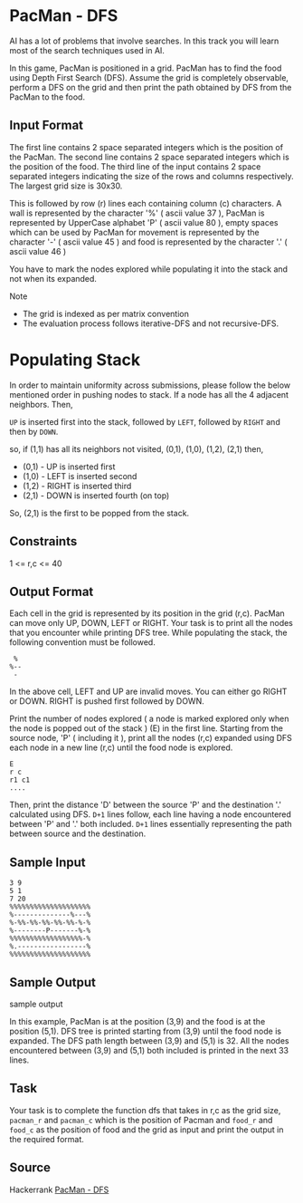 # PacMan - DFS 

AI has a lot of problems that involve searches. In this track you will learn most of the search techniques used in AI.

In this game, PacMan is positioned in a grid. PacMan has to find the food using Depth First Search (DFS). Assume the grid is completely observable, perform a DFS on the grid and then print the path obtained by DFS from the PacMan to the food.

## Input Format

The first line contains 2 space separated integers which is the position of the PacMan.
The second line contains 2 space separated integers which is the position of the food.
The third line of the input contains 2 space separated integers indicating the size of the rows and columns respectively. The largest grid size is 30x30.

This is followed by row (r) lines each containing column (c) characters. A wall is represented by the character '%' ( ascii value 37 ), PacMan is represented by UpperCase alphabet 'P' ( ascii value 80 ), empty spaces which can be used by PacMan for movement is represented by the character '-' ( ascii value 45 ) and food is represented by the character '.' ( ascii value 46 )

You have to mark the nodes explored while populating it into the stack and not when its expanded.

Note
+ The grid is indexed as per matrix convention
+ The evaluation process follows iterative-DFS and not recursive-DFS.

# Populating Stack

In order to maintain uniformity across submissions, please follow the below mentioned order in pushing nodes to stack. If a node has all the 4 adjacent neighbors. Then,

`UP` is inserted first into the stack, followed by `LEFT`, followed by `RIGHT` and then by `DOWN`.

so, if (1,1) has all its neighbors not visited, (0,1), (1,0), (1,2), (2,1) then,

- (0,1) - UP is inserted first
- (1,0) - LEFT is inserted second
- (1,2) - RIGHT is inserted third
- (2,1) - DOWN is inserted fourth (on top)

So, (2,1) is the first to be popped from the stack.

## Constraints

1 <= r,c <= 40

## Output Format

Each cell in the grid is represented by its position in the grid (r,c). PacMan can move only UP, DOWN, LEFT or RIGHT. Your task is to print all the nodes that you encounter while printing DFS tree. While populating the stack, the following convention must be followed.

```
 %
%--
 -
```

In the above cell, LEFT and UP are invalid moves. You can either go RIGHT or DOWN. RIGHT is pushed first followed by DOWN.

Print the number of nodes explored ( a node is marked explored only when the node is popped out of the stack ) (E) in the first line. Starting from the source node, 'P' ( including it ), print all the nodes (r,c) expanded using DFS each node in a new line (r,c) until the food node is explored.

```
E
r c
r1 c1
....
```

Then, print the distance 'D' between the source 'P' and the destination '.' calculated using DFS. `D+1` lines follow, each line having a node encountered between 'P' and '.' both included. `D+1` lines essentially representing the path between source and the destination.

## Sample Input

```
3 9 
5 1 
7 20 
%%%%%%%%%%%%%%%%%%%%
%--------------%---% 
%-%%-%%-%%-%%-%%-%-% 
%--------P-------%-% 
%%%%%%%%%%%%%%%%%%-% 
%.-----------------% 
%%%%%%%%%%%%%%%%%%%% 
```

## Sample Output

sample output

In this example, PacMan is at the position (3,9) and the food is at the position (5,1). DFS tree is printed starting from (3,9) until the food node is expanded. The DFS path length between (3,9) and (5,1) is 32. All the nodes encountered between (3,9) and (5,1) both included is printed in the next 33 lines.

## Task

Your task is to complete the function dfs that takes in r,c as the grid size, `pacman_r` and `pacman_c` which is the position of Pacman and `food_r` and `food_c` as the position of food and the grid as input and print the output in the required format.

## Source

Hackerrank [PacMan - DFS](https://www.hackerrank.com/challenges/pacman-dfs/problem)
